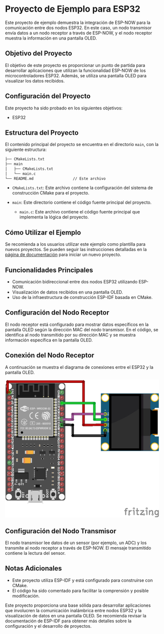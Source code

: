 # Proyecto de Ejemplo para ESP32

Este proyecto de ejemplo demuestra la integración de ESP-NOW para la comunicación entre dos nodos ESP32. En este caso, un nodo transmisor envía datos a un nodo receptor a través de ESP-NOW, y el nodo receptor muestra la información en una pantalla OLED.

## Objetivo del Proyecto

El objetivo de este proyecto es proporcionar un punto de partida para desarrollar aplicaciones que utilizan la funcionalidad ESP-NOW de los microcontroladores ESP32. Además, se utiliza una pantalla OLED para visualizar los datos recibidos.

## Configuración del Proyecto

Este proyecto ha sido probado en los siguientes objetivos:
- ESP32

## Estructura del Proyecto

El contenido principal del proyecto se encuentra en el directorio `main`, con la siguiente estructura:

```
├── CMakeLists.txt
├── main
│   ├── CMakeLists.txt
│   └── main.c
└── README.md                  // Este archivo
```

- `CMakeLists.txt`: Este archivo contiene la configuración del sistema de construcción CMake para el proyecto.

- `main`: Este directorio contiene el código fuente principal del proyecto.

    - `main.c`: Este archivo contiene el código fuente principal que implementa la lógica del proyecto.

## Cómo Utilizar el Ejemplo

Se recomienda a los usuarios utilizar este ejemplo como plantilla para nuevos proyectos. Se pueden seguir las instrucciones detalladas en la [página de documentación](https://docs.espressif.com/projects/esp-idf/en/latest/api-guides/build-system.html#start-a-new-project) para iniciar un nuevo proyecto.

## Funcionalidades Principales

- Comunicación bidireccional entre dos nodos ESP32 utilizando ESP-NOW.
- Visualización de datos recibidos en una pantalla OLED.
- Uso de la infraestructura de construcción ESP-IDF basada en CMake.

## Configuración del Nodo Receptor

El nodo receptor está configurado para mostrar datos específicos en la pantalla OLED según la dirección MAC del nodo transmisor. En el código, se identifica al nodo transmitido por su dirección MAC y se muestra información específica en la pantalla OLED.

## Conexión del Nodo Receptor

A continuación se muestra el diagrama de conexiones entre el ESP32 y la pantalla OLED.

![Alt text](diagrama_conexion_nodoRX_OLED_esp32.jpg)

## Configuración del Nodo Transmisor

El nodo transmisor lee datos de un sensor (por ejemplo, un ADC) y los transmite al nodo receptor a través de ESP-NOW. El mensaje transmitido contiene la lectura del sensor.

## Notas Adicionales

- Este proyecto utiliza ESP-IDF y está configurado para construirse con CMake.
- El código ha sido comentado para facilitar la comprensión y posible modificación.

Este proyecto proporciona una base sólida para desarrollar aplicaciones que involucren la comunicación inalámbrica entre nodos ESP32 y la visualización de datos en una pantalla OLED. Se recomienda revisar la documentación de ESP-IDF para obtener más detalles sobre la configuración y el desarrollo de proyectos.